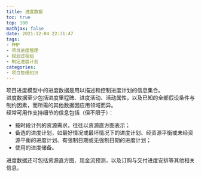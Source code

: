 ```yaml
---
title: 进度数据
toc: true
top: 100
mathjax: false
date: 2021-12-04 22:31:47
tags:
- PMP
- 项目进度管理
- 规划过程组
- 制定进度计划
categories:
- 项目管理知识
---
```

项目进度模型中的进度数据是用以描述和控制进度计划的信息集合。  
进度数据至少包括进度里程碑、进度活动、活动属性，以及已知的全部假设条件与制约因素，而所需的其他数据因应用领域而异。  
经常可用作支持细节的信息包括（但不限于）：

- 按时段计列的资源需求，往往以资源直方图表示；
- 备选的进度计划，如最好情况或最坏情况下的进度计划、经资源平衡或未经资源平衡的进度计划、有强制日期或无强制日期的进度计划；
- 使用的进度储备。  

进度数据还可包括资源直方图、现金流预测，以及订购与交付进度安排等其他相关信息。
